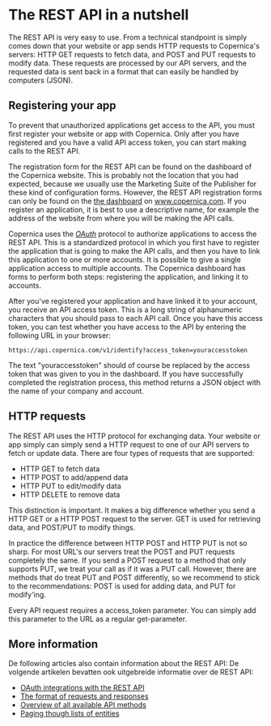 # The REST API in a nutshell

The REST API is very easy to use. From a technical standpoint is simply comes
down that your website or app sends HTTP requests to Copernica's servers:
HTTP GET requests to fetch data, and POST and PUT requests to modify data.
These requests are processed by our API servers, and the requested data is 
sent back in a format that can easily be handled by computers (JSON).


## Registering your app

To prevent that unauthorized applications get access to the API, you must first
register your website or app with Copernica. Only after you have registered and
you have a valid API access token, you can start making calls to the REST API.

The registration form for the REST API can be found on the dashboard of the
Copernica website. This is probably not the location that you had expected, 
because we usually use the Marketing Suite of the Publisher for these kind of 
configuration forms. However, the REST API registration forms can only be found
on the [the dashboard](/en/applications) on www.copernica.com. If you register 
an application, it is best to use a descriptive name, for example the address 
of the website from where you will be making the API calls.

Copernica uses the [*OAuth*](./rest-oauth.md) protocol to authorize applications
to access the REST API. This is a standardized protocol in which you first have 
to register the application that is going to make the API calls, and then you 
have to link this application to one or more accounts. It is
possible to give a single application access to multiple accounts. The Copernica
dashboard has forms to perform both steps: registering the application, and 
linking it to accounts.

After you've registered your application and have linked it to your account,
you receive an API access token. This is a long string of alphanumeric 
characters that you should pass to each API call. Once you have this access
token, you can test whether you have access to the API by entering the following
URL in your browser:

`https://api.copernica.com/v1/identify?access_token=youraccesstoken`

The text "youraccesstoken" should of course be replaced by the access token
that was given to you in the dashboard. If you have successfully completed
the registration process, this method returns a JSON object with the name of
your company and account.


## HTTP requests

The REST API uses the HTTP protocol for exchanging data. Your website or app
simply can simply send a HTTP request to one of our API servers to fetch or
update data. There are four types of requests that are supported:

* HTTP GET to fetch data
* HTTP POST to add/append data
* HTTP PUT to edit/modify data
* HTTP DELETE to remove data

This distinction is important. It makes a big difference whether you send a 
HTTP GET or a HTTP POST request to the server. GET is used for retrieving 
data, and POST/PUT to modify things.

In practice the difference between HTTP POST and HTTP PUT is not so sharp.
For most URL's our servers treat the POST and PUT requests
completely the same. If you send a POST request to a method that only supports
PUT, we treat your call as if it was a PUT call. However, there are methods
that do treat PUT and POST differently, so we recommend to stick to the 
recommendations: POST is used for adding data, and PUT for modify'ing.

Every API request requires a access_token parameter. You can simply add
this parameter to the URL as a regular get-parameter.


## More information

De following articles also contain information about the REST API:
De volgende artikelen bevatten ook uitgebreide informatie over de REST API:

* [OAuth integrations with the REST API](./rest-oauth.md)
* [The format of requests and responses](./rest-requests.md)
* [Overview of all available API methods](./rest-api.md)
* [Paging though lists of entities](./rest-paging.md)


